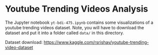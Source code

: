 # Youtube Trending Videos Analysis

The Jupyter notebook `yt-bdi-475.ipynb` contains some visualizations of a youtube trending videos dataset. Note, you will have to download the dataset and put it into a folder called `data/` in this directory.

Dataset download: https://www.kaggle.com/rsrishav/youtube-trending-video-dataset


